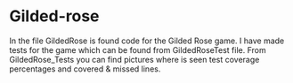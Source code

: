 # Gilded-rose
In the file GildedRose is found code for the Gilded Rose game. I have made tests for the game which can be found from GildedRoseTest file. 
From GildedRose_Tests you can find pictures where is seen test coverage percentages and covered & missed lines.
